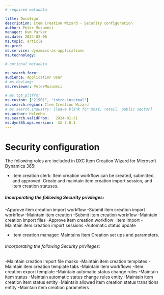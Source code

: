 ```yaml
---
# required metadata

title: DocuSign
description: Item Creation Wizard - Security configuration
author: Peter Musumeci
manager: Kym Parker
ms.date: 2024-02-05
ms.topic: article
ms.prod: 
ms.service: dynamics-ax-applications
ms.technology: 

# optional metadata

ms.search.form:  
audience: Application User
# ms.devlang: 
ms.reviewer: PeterMusumeci

# ms.tgt_pltfrm: 
ms.custom: ["21901", "intro-internal"]
ms.search.region: Item Creation Wizard
# ms.search.industry: [leave blank for most, retail, public sector]
ms.author: HelenHo
ms.search.validFrom:   2024-01-31
ms.dyn365.ops.version:  AX 7.0.1
---
```


# Security configuration

The following roles are included in DXC Item Creation Wizard for Microsoft Dynamics 365:
  - Item creation clerk: Item creation workflow can be created, submitted, and approved. Create and maintain item creation import session, and item creation statuses.  

##### Incorporating the following Security privileges:  
   -Approve item creation import workflow
   -Submit item creation import workflow
   -Maintain item creation
   -Submit item creation workflow
   -Maintain creation import files
   -Approve item creation workflow
   -Item import
   -Maintain item creation import sessions
   -Automatic status update
   - Item creation manager: Maintains Item Creation set ups and parameters.
   
###### Incorporating the following Security privileges:  
  -Maintain creation import file masks
  -Maintain item creation templates
  -Maintain item creation template tabs
  -Maintain item workflows
  -Item creation export template
  -Maintain automatic status change rules
  -Maintain item status
  -Maintain automatic status change rules entity
  -Maintain item creation item status entity
  -Maintain allowed item creation status transitions entity
  -Maintain item creation parameters





